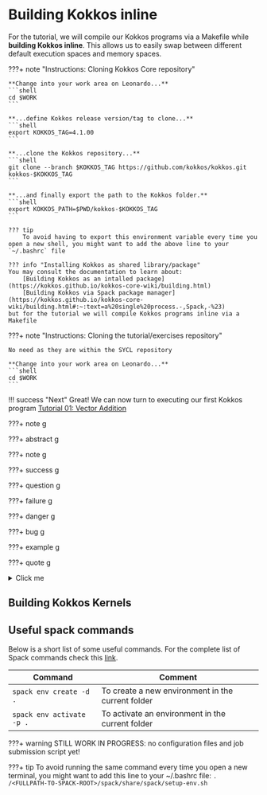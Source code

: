 # Building Kokkos inline 

For the tutorial, we will compile our Kokkos programs via a Makefile while **building Kokkos inline**. This allows us to easily swap between different default execution spaces and memory spaces.


???+ note "Instructions: Cloning Kokkos Core repository"

    **Change into your work area on Leonardo...**
    ```shell
    cd $WORK
    ```

    **...define Kokkos release version/tag to clone...** 
    ```shell
    export KOKKOS_TAG=4.1.00
    ```

    **...clone the Kokkos repository...**
    ```shell
    git clone --branch $KOKKOS_TAG https://github.com/kokkos/kokkos.git kokkos-$KOKKOS_TAG 
    ```

    **...and finally export the path to the Kokkos folder.**
    ```shell
    export KOKKOS_PATH=$PWD/kokkos-$KOKKOS_TAG
    ```

    ??? tip
        To avoid having to export this environment variable every time you open a new shell, you might want to add the above line to your `~/.bashrc` file

    ??? info "Installing Kokkos as shared library/package"
    You may consult the documentation to learn about:    
        [Building Kokkos as an intalled package](https://kokkos.github.io/kokkos-core-wiki/building.html)   
        [Building Kokkos via Spack package manager](https://kokkos.github.io/kokkos-core-wiki/building.html#:~:text=a%20single%20process.-,Spack,-%23)
    but for the tutorial we will compile Kokkos programs inline via a Makefile


???+ note "Instructions: Cloning the tutorial/exercises repository"

    No need as they are within the SYCL repository

    **Change into your work area on Leonardo...**
    ```shell
    cd $WORK
    ```

!!! success "Next"
    Great! We can now turn to executing our first Kokkos program [Tutorial 01: Vector Addition](../vectorAdd/index.md)

        
???+ note
    g 

???+ abstract
    g 

???+ note
    g 

???+ success
    g 

???+ question
    g 

???+ failure
    g 

???+ danger
    g 

???+ bug
    g 

???+ example
    g    

???+ quote
    g 

<details>
  <summary>Click me</summary>
## Building Kokkos Tools
**Clone Kokkos Tools repository**
Define Kokkos Tools version/tag to clone 
```shell
export KOKKOS_TOOLS_TAG=2.5.00
```
Download repository
```shell
git clone --branch $KOKKOS_TOOLS_TAG https://github.com/kokkos/kokkos-tools.git kokkos-tools-$KOKKOS_TOOLS_TAG 
```
and export the path to the Kokkos folder (you might want to source the full path such that you can activate the full path for every session)
```shell
export KOKKOS_TOOLS_PATH=$PWD/kokkos-$KOKKOS_TOOLS_TAG
make CUDA_ROOT=$NVHPC_HOME/Linux_x86_64/22.3/cuda/
```

**Vtune connector**
```shell
make VTUNE_HOME=$INTEL_ONEAPI_VTUNE_HOME/vtune/2021.7.1
```

You must enable `Kokkos` wih `Kokkos_ENABLE_LIBDL=ON` to load profiling hooks dynamically. To use one of the tools shipped with this repository you have to compile it, which will generate a dynamic library.

Before executing the Kokkos application you then have to set the environment variable `KOKKOS_TOOLS_LIBS` to point to the dynamic library e.g. in the bash shell:

```shell
export KOKKOS_TOOLS_LIBS=${HOME}/kokkos-tools/src/tools/memory-events/kp_memory_event.so
```

Explicit instrumentation:

```C++
Kokkos::Profiling::pushRegion("foo");
foo();
Kokkos::Profiling::popRegion();
```

</details>

## Building Kokkos Kernels



## Useful spack commands
Below is a short list of some useful commands. For the complete list of Spack commands check this [link](https://spack.readthedocs.io/en/latest/command_index.html).      

| Command                        |      Comment      |
|--------------------------------|---------------------------------------|
| `spack env create -d .`        | To create a new environment in the current folder |
| `spack env activate -p .`      | To activate an environment in the current folder |


???+ warning
    STILL WORK IN PROGRESS: no configuration files and job submission script yet!


???+ tip
    To avoid running the same command every time you open a new terminal, you might want to add this line to your ~/.bashrc file:
    ```
    . /<FULLPATH-TO-SPACK-ROOT>/spack/share/spack/setup-env.sh
    ```
